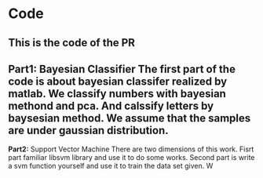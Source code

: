 # Code
This is the code of  the PR
----
**Part1:**
Bayesian Classifier
The first part of the code is about bayesian classifer realized by matlab.
We classify numbers with bayesian methond and pca. And calssify letters by baysesian method.
We assume that the samples are under gaussian distribution.
-----
**Part2:**
Support Vector Machine
There are two dimensions of this work.
Fisrt part familiar libsvm library and use it to do some works.
Second part is  write a svm function yourself and use it to train the data set given.
W

